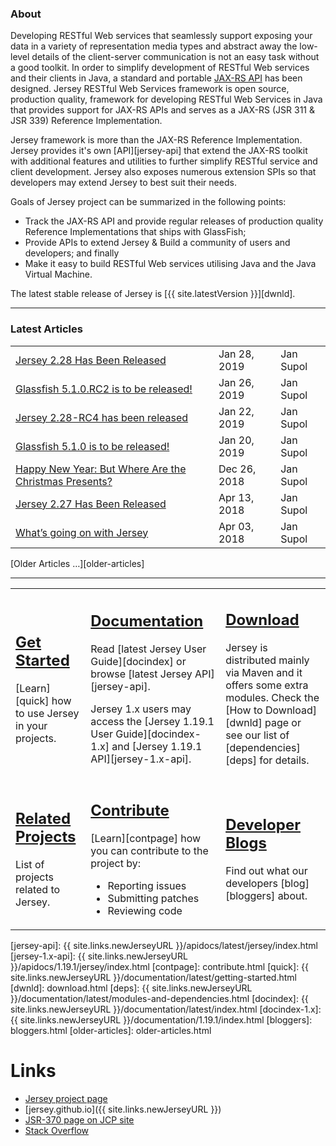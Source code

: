 <h3>About</h3>

Developing RESTful Web services that seamlessly support exposing your data in a
variety of representation media types and abstract away the low-level details
of the client-server communication is not an easy task without a good toolkit.
In order to simplify development of RESTful Web services and their clients in Java,
a standard and portable [JAX-RS API][jax-rs] has been designed.
Jersey RESTful Web Services framework is open source, production quality,
framework for developing RESTful Web Services in Java that provides support for
JAX-RS APIs and serves as a JAX-RS (JSR 311 & JSR 339) Reference Implementation.

Jersey framework is more than the JAX-RS Reference Implementation. Jersey provides
it's own [API][jersey-api] that extend the JAX-RS toolkit with additional features
and utilities to further simplify RESTful service and client development. Jersey
also exposes numerous extension SPIs so that developers may extend Jersey to best
suit their needs.

Goals of Jersey project can be summarized in the following points:

*   Track the JAX-RS API and provide regular releases of production quality
    Reference Implementations that ships with GlassFish;
*   Provide APIs to extend Jersey & Build a community of users and developers;
    and finally
*   Make it easy to build RESTful Web services utilising Java and the
    Java Virtual Machine.

The latest stable release of Jersey is [{{ site.latestVersion }}][dwnld].

---

<h3>Latest Articles</h3>

<table>
<tr> <td> <a class="article" href="{{ site.links.honzablog }}/?p=130" target="_blank">Jersey 2.28 Has Been Released</a>                         </td><td> Jan 28, 2019 </td><td> Jan Supol </td> </tr>
<tr> <td> <a class="article" href="{{ site.links.honzablog }}/?p=131" target="_blank">Glassfish 5.1.0.RC2 is to be released!</a>                </td><td> Jan 26, 2019 </td><td> Jan Supol </td> </tr>
<tr> <td> <a class="article" href="{{ site.links.honzablog }}/?p=126" target="_blank">Jersey 2.28-RC4 has been released</a>                     </td><td> Jan 22, 2019 </td><td> Jan Supol </td> </tr>
<tr> <td> <a class="article" href="{{ site.links.honzablog }}/?p=108" target="_blank">Glassfish 5.1.0 is to be released!</a>                    </td><td> Jan 20, 2019 </td><td> Jan Supol </td> </tr>
<tr> <td> <a class="article" href="{{ site.links.honzablog }}/?p=104" target="_blank">Happy New Year: But Where Are the Christmas Presents?</a> </td><td> Dec 26, 2018 </td><td> Jan Supol </td> </tr>
<tr> <td> <a class="article" href="{{ site.links.honzablog }}/?p=28" target="_blank">Jersey 2.27 Has Been Released</a>                          </td><td> Apr 13, 2018 </td><td> Jan Supol </td> </tr>
<tr> <td> <a class="article" href="{{ site.links.honzablog }}/?p=13" target="_blank">What’s going on with Jersey</a>                            </td><td> Apr 03, 2018 </td><td> Jan Supol </td> </tr>
</table>


[Older Articles &hellip;][older-articles]

---
<table>
<tr>
<td>
<h2><a class="headerlink" href="{{ site.links.newJerseyURL }}/documentation/latest/getting-started.html">
    <var class="icon-compass"></var> Get Started
</a></h2>

[Learn][quick] how to use Jersey in your projects.
</td><td>

<h2><a class="headerlink" href="{{ site.links.newJerseyURL }}/documentation/latest/index.html">
    <var class="icon-book"></var> Documentation
</a></h2>

Read  [latest Jersey User Guide][docindex] or browse [latest Jersey API][jersey-api].

Jersey 1.x users may access the [Jersey 1.19.1 User Guide][docindex-1.x] and [Jersey 1.19.1 API][jersey-1.x-api].
</td><td>

<h2><a class="headerlink" href="download.html">
    <var class="icon-cloud-download"></var> Download
</a></h2>

Jersey is distributed mainly via Maven and it offers some extra modules.
Check the [How to Download][dwnld] page or see our list of [dependencies][deps] for details.
</td></tr>
<tr><td>
<h2><a class="headerlink" href="related.html">
    <var class="icon-tags"></var> Related Projects
</a></h2>

List of projects related to Jersey.

</td><td>
<h2><a class="headerlink" href="contribute.html">
    <var class="icon-group"></var> Contribute
</a></h2>

[Learn][contpage] how you can contribute to the project by:
<ul class="icons-ul">
    <li><var class="icon-li icon-bug"></var> Reporting issues</li>
    <li><var class="icon-li icon-code-fork"></var> Submitting patches</li>
    <li><var class="icon-li icon-eye-open"></var> Reviewing code</li>
</ul>

</td><td>
<h2><a class="headerlink" href="bloggers.html">
    <var class="icon-rss"></var> Developer Blogs
</a></h2>

Find out what our developers [blog][bloggers] about.
</td></tr>
</table>

[jax-rs]: http://jax-rs-spec.java.net/
[jersey-api]: {{ site.links.newJerseyURL }}/apidocs/latest/jersey/index.html
[jersey-1.x-api]: {{ site.links.newJerseyURL }}/apidocs/1.19.1/jersey/index.html
[contpage]: contribute.html
[quick]: {{ site.links.newJerseyURL }}/documentation/latest/getting-started.html
[dwnld]: download.html
[deps]: {{ site.links.newJerseyURL }}/documentation/latest/modules-and-dependencies.html
[docindex]: {{ site.links.newJerseyURL }}/documentation/latest/index.html
[docindex-1.x]: {{ site.links.newJerseyURL }}/documentation/1.19.1/index.html
[bloggers]: bloggers.html
[older-articles]: older-articles.html

# <a name="Links"></a>Links

- [Jersey project page](https://projects.eclipse.org/projects/ee4j.jersey)
- [jersey.github.io]({{ site.links.newJerseyURL }})
- [JSR-370 page on JCP site](https://jcp.org/en/jsr/detail?id=370)
- [Stack Overflow](https://stackoverflow.com/questions/tagged/jersey)
